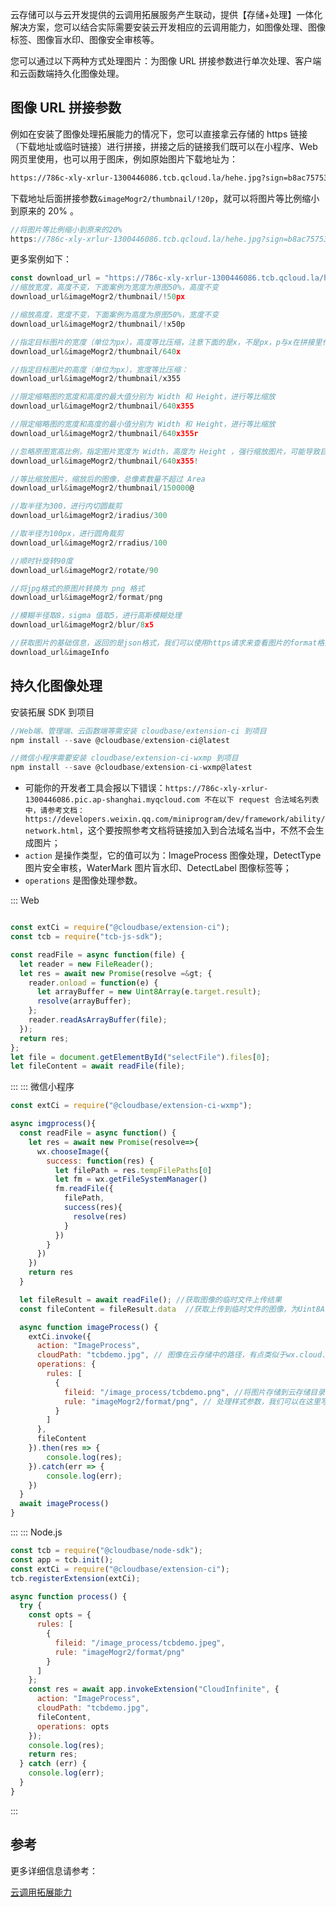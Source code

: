 云存储可以与云开发提供的云调用拓展服务产生联动，提供【存储+处理】一体化解决方案，您可以结合实际需要安装云开发相应的云调用能力，如图像处理、图像标签、图像盲水印、图像安全审核等。

您可以通过以下两种方式处理图片：为图像 URL 拼接参数进行单次处理、客户端和云函数端持久化图像处理。

## 图像 URL 拼接参数

例如在安装了图像处理拓展能力的情况下，您可以直接拿云存储的 https 链接 （下载地址或临时链接）进行拼接，拼接之后的链接我们既可以在小程序、Web 网页里使用，也可以用于图床，例如原始图片下载地址为：

```xml
https://786c-xly-xrlur-1300446086.tcb.qcloud.la/hehe.jpg?sign=b8ac757538940ead8eed4786449b4cd7&t=1591752049
```

下载地址后面拼接参数`&imageMogr2/thumbnail/!20p`，就可以将图片等比例缩小到原来的 20% 。

```javascript
//将图片等比例缩小到原来的20%
https://786c-xly-xrlur-1300446086.tcb.qcloud.la/hehe.jpg?sign=b8ac757538940ead8eed4786449b4cd7&t=1591752049&imageMogr2/thumbnail/!20p
```

更多案例如下：

```js
const download_url = "https://786c-xly-xrlur-1300446086.tcb.qcloud.la/hehe.jpg?sign=b8ac757538940ead8eed4786449b4cd7&t=1591752049"
//缩放宽度，高度不变，下面案例为宽度为原图50%，高度不变
download_url&imageMogr2/thumbnail/!50px

//缩放高度，宽度不变，下面案例为高度为原图50%，宽度不变
download_url&imageMogr2/thumbnail/!x50p

//指定目标图片的宽度（单位为px），高度等比压缩，注意下面的是x，不是px，p与x在拼接里代表着不同的意思
download_url&imageMogr2/thumbnail/640x

//指定目标图片的高度（单位为px），宽度等比压缩：
download_url&imageMogr2/thumbnail/x355

//限定缩略图的宽度和高度的最大值分别为 Width 和 Height，进行等比缩放
download_url&imageMogr2/thumbnail/640x355

//限定缩略图的宽度和高度的最小值分别为 Width 和 Height，进行等比缩放
download_url&imageMogr2/thumbnail/640x355r

//忽略原图宽高比例，指定图片宽度为 Width，高度为 Height ，强行缩放图片，可能导致目标图片变形
download_url&imageMogr2/thumbnail/640x355!

//等比缩放图片，缩放后的图像，总像素数量不超过 Area
download_url&imageMogr2/thumbnail/150000@

//取半径为300，进行内切圆裁剪
download_url&imageMogr2/iradius/300

//取半径为100px，进行圆角裁剪
download_url&imageMogr2/rradius/100

//顺时针旋转90度
download_url&imageMogr2/rotate/90

//将jpg格式的原图片转换为 png 格式
download_url&imageMogr2/format/png

//模糊半径取8，sigma 值取5，进行高斯模糊处理
download_url&imageMogr2/blur/8x5

//获取图片的基础信息，返回的是json格式，我们可以使用https请求来查看图片的format格式,width宽度、height高度，size大小，photo_rgb主色调
download_url&imageInfo
```

## 持久化图像处理

安装拓展 SDK 到项目

```js
//Web端、管理端、云函数端等需安装 cloudbase/extension-ci 到项目
npm install --save @cloudbase/extension-ci@latest

//微信小程序需要安装 cloudbase/extension-ci-wxmp 到项目
npm install --save @cloudbase/extension-ci-wxmp@latest
```

- 可能你的开发者工具会报以下错误：`https://786c-xly-xrlur-1300446086.pic.ap-shanghai.myqcloud.com 不在以下 request 合法域名列表中，请参考文档：https://developers.weixin.qq.com/miniprogram/dev/framework/ability/network.html`，这个要按照参考文档将链接加入到合法域名当中，不然不会生成图片；
- `action` 是操作类型，它的值可以为：ImageProcess 图像处理，DetectType 图片安全审核，WaterMark 图片盲水印、DetectLabel 图像标签等；
- `operations` 是图像处理参数。

<dx-tabs>
::: Web

```js

const extCi = require("@cloudbase/extension-ci");
const tcb = require("tcb-js-sdk");

const readFile = async function(file) {
  let reader = new FileReader();
  let res = await new Promise(resolve =&gt; {
    reader.onload = function(e) {
      let arrayBuffer = new Uint8Array(e.target.result);
      resolve(arrayBuffer);
    };
    reader.readAsArrayBuffer(file);
  });
  return res;
};
let file = document.getElementById("selectFile").files[0];
let fileContent = await readFile(file);
```

:::
::: 微信小程序

```js
const extCi = require("@cloudbase/extension-ci-wxmp");

async imgprocess(){
  const readFile = async function() {
    let res = await new Promise(resolve=>{
      wx.chooseImage({
        success: function(res) {
          let filePath = res.tempFilePaths[0]
          let fm = wx.getFileSystemManager()
          fm.readFile({
            filePath,
            success(res){
              resolve(res)
            }
          })
        }
      })
    })
    return res
  }

  let fileResult = await readFile(); //获取图像的临时文件上传结果
  const fileContent = fileResult.data  //获取上传到临时文件的图像，为Uint8Array或Buffer格式

  async function imageProcess() {
    extCi.invoke({
      action: "ImageProcess",
      cloudPath: "tcbdemo.jpg", // 图像在云存储中的路径，有点类似于wx.cloud.uploadFile接口里的cloudPath，上传的文件会保存为云存储根目录下的hehe.jpg
      operations: {
        rules: [
          {
            fileid: "/image_process/tcbdemo.png", //将图片存储到云存储目录下的image_process文件夹里，也就是我们用image_process存储处理之后的图片
            rule: "imageMogr2/format/png", // 处理样式参数，我们可以在这里写图像处理的参数拼接
          }
        ]
      },
      fileContent
    }).then(res => {
        console.log(res);
    }).catch(err => {
        console.log(err);
    })
  }
  await imageProcess()
}
```

:::
::: Node.js

```js
const tcb = require("@cloudbase/node-sdk");
const app = tcb.init();
const extCi = require("@cloudbase/extension-ci");
tcb.registerExtension(extCi);

async function process() {
  try {
    const opts = {
      rules: [
        {
          fileid: "/image_process/tcbdemo.jpeg",
          rule: "imageMogr2/format/png"
        }
      ]
    };
    const res = await app.invokeExtension("CloudInfinite", {
      action: "ImageProcess",
      cloudPath: "tcbdemo.jpg",
      fileContent,
      operations: opts
    });
    console.log(res);
    return res;
  } catch (err) {
    console.log(err);
  }
}
```

:::
</dx-tabs>

## 参考

更多详细信息请参考：

[云调用拓展能力](https://cloud.tencent.com/document/product/876/42100)
